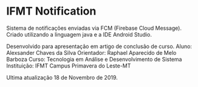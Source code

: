 # IFMT Notification
Sistema de notificações enviadas via FCM (Firebase Cloud Message).
Criado utilizando a linguagem java e a IDE Android Studio.

Desenvolvido para apresentação em artigo de conclusão de curso.
Aluno: Alexsander Chaves da Silva
Orientador: Raphael Aparecido de Melo Barboza
Curso: Tecnologia em Análise e Desenvolvimento de Sistema
Instituição: IFMT Campus Primavera do Leste-MT

Ultima atualização 18 de Novembro de 2019.
